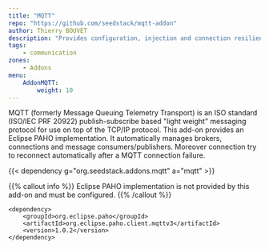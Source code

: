 ```yaml
---
title: "MQTT"
repo: "https://github.com/seedstack/mqtt-addon"
author: Thierry BOUVET
description: "Provides configuration, injection and connection resilience for Message Queuing Telemetry Transport"
tags:
    - communication
zones:
    - Addons
menu:
    AddonMQTT:
        weight: 10
---
```


MQTT (formerly Message Queuing Telemetry Transport) is an ISO standard (ISO/IEC PRF 20922) publish-subscribe based "light weight" messaging protocol for use on top of the TCP/IP protocol.
This add-on provides an Eclipse PAHO implementation. It automatically manages brokers, connections and message consumers/publishers. Moreover connection
 try to reconnect automatically after a MQTT connection failure.


{{< dependency g="org.seedstack.addons.mqtt" a="mqtt" >}}

{{% callout info %}}
Eclipse PAHO implementation is not provided by this add-on and must be configured.
{{% /callout %}}

    <dependency>
        <groupId>org.eclipse.paho</groupId>
        <artifactId>org.eclipse.paho.client.mqttv3</artifactId>
        <version>1.0.2</version>
    </dependency>

